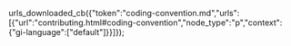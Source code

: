 urls_downloaded_cb({"token":"coding-convention.md","urls":[{"url":"contributing.html#coding-convention","node_type":"p","context":{"gi-language":["default"]}}]});